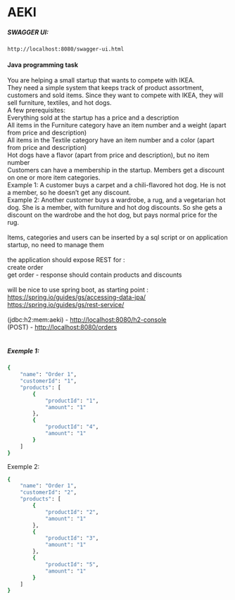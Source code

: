 # AEKI
##### SWAGGER UI:
    http://localhost:8080/swagger-ui.html



#### Java programming task <br />
You are helping a small startup that wants to compete with IKEA.<br />
They need a simple system that keeps track of product assortment, customers and sold items. Since they want to compete with IKEA, they will sell furniture, textiles, and hot dogs.<br />
A few prerequisites:<br />
Everything sold at the startup has a price and a description<br />
All items in the Furniture category have an item number and a weight (apart from price and description)<br />
All items in the Textile category have an item number and a color (apart from price and description)<br />
Hot dogs have a flavor (apart from price and description), but no item number<br />
Customers can have a membership in the startup. Members get a discount on one or more item categories.<br />
Example 1: A customer buys a carpet and a chili-flavored hot dog. He is not a member, so he doesn’t get any discount.<br />
Example 2: Another customer buys a wardrobe, a rug, and a vegetarian hot dog. She is a member, with furniture and hot dog discounts. So she gets a discount on the wardrobe and the hot dog, but pays normal price for the rug. <br />
<br />
Items, categories and users can be inserted by a sql script or on application startup, no need to manage them<br />
<br />
the application should expose REST for :<br />
create order<br />
get order - response should contain products  and discounts<br />
<br />
will be nice to use spring boot, as starting point : <br />
https://spring.io/guides/gs/accessing-data-jpa/<br />
https://spring.io/guides/gs/rest-service/<br />
<br />
(jdbc:h2:mem:aeki) - [http://localhost:8080/h2-console](http://localhost:8080/h2-console) 
<br />
(POST) - [http://localhost:8080/orders](http://localhost:8080/orders)
<br />
<br />
##### Exemple 1:
```sh
{
	"name": "Order 1",
	"customerId": "1",
	"products": [
		{
			"productId": "1",
			"amount": "1"
		},
		{
			"productId": "4",
			"amount": "1"
		}
	]
}
```


Exemple 2:

```sh
{
    "name": "Order 1",
	"customerId": "2",
	"products": [
		{
			"productId": "2",
			"amount": "1"
		},
		{
			"productId": "3",
			"amount": "1"
		},
		{
			"productId": "5",
			"amount": "1"
		}
	]
}
```



